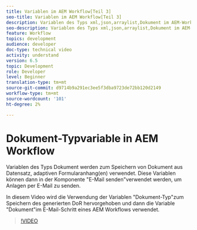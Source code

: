 ```yaml
---
title: Variablen im AEM Workflow[Teil 3]
seo-title: Variablen im AEM Workflow[Teil 3]
description: Variablen des Typs xml,json,arraylist,Dokument im AEM-Workflow verwenden
seo-description: Variablen des Typs xml,json,arraylist,Dokument im AEM-Workflow verwenden
feature: Workflow
topics: development
audience: developer
doc-type: technical video
activity: understand
version: 6.5
topic: Development
role: Developer
level: Beginner
translation-type: tm+mt
source-git-commit: d9714b9a291ec3ee5f3dba9723de72bb120d2149
workflow-type: tm+mt
source-wordcount: '101'
ht-degree: 2%

---
```


# Dokument-Typvariable in AEM Workflow


Variablen des Typs Dokument werden zum Speichern von Dokument aus Datensatz, adaptiven Formularanhang(en) verwendet. Diese Variablen können dann in der Komponente &quot;E-Mail senden&quot;verwendet werden, um Anlagen per E-Mail zu senden.

In diesem Video wird die Verwendung der Variablen &quot;Dokument-Typ&quot;zum Speichern des generierten DoR hervorgehoben und dann die Variable &quot;Dokument&quot;im E-Mail-Schritt eines AEM Workflows verwendet.

>[!VIDEO](https://video.tv.adobe.com/v/26452)
